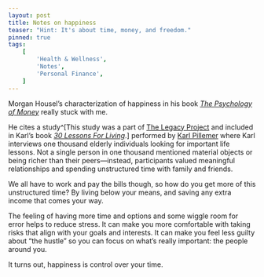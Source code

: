 ```yaml
---
layout: post
title: Notes on happiness
teaser: "Hint: It's about time, money, and freedom."
pinned: true
tags:
    [
        'Health & Wellness',
        'Notes',
        'Personal Finance',
    ]
---
```


Morgan Housel’s characterization of happiness in his book _[The Psychology of Money](https://www.goodreads.com/book/show/41881472-the-psychology-of-money)_ really stuck with me.

He cites a study^[This study was a part of [The Legacy Project](https://legacyproject.human.cornell.edu/) and included in Karl’s book _[30 Lessons For Living](https://www.goodreads.com/book/show/11376196-30-lessons-for-living)_.] performed by [Karl Pillemer](https://www.human.cornell.edu/people/kap6) where Karl interviews one thousand elderly individuals looking for important life lessons. Not a single person in one thousand mentioned material objects or being richer than their peers&mdash;instead, participants valued meaningful relationships and spending unstructured time with family and friends.

We all have to work and pay the bills though, so how do you get more of this unstructured time? By living below your means, and saving any extra income that comes your way.

The feeling of having more time and options and some wiggle room for error helps to reduce stress. It can make you more comfortable with taking risks that align with your goals and interests. It can make you feel less guilty about “the hustle” so you can focus on what’s really important: the people around you.

It turns out, happiness is control over your time.
